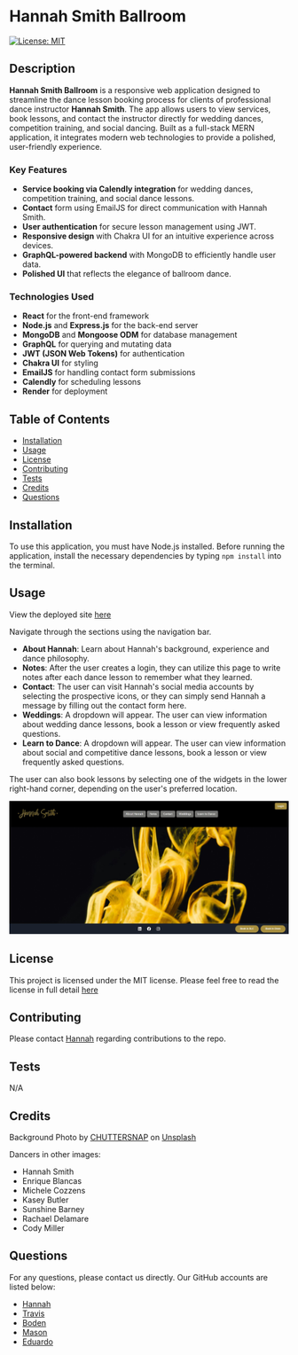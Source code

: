 # Hannah Smith Ballroom
[![License: MIT](https://img.shields.io/badge/License-MIT-yellow.svg)](https://opensource.org/licenses/MIT)

## Description
**Hannah Smith Ballroom** is a responsive web application designed to streamline the dance lesson booking process for clients of professional dance instructor **Hannah Smith**. The app allows users to view services, book lessons, and contact the instructor directly for wedding dances, competition training, and social dancing. Built as a full-stack MERN application, it integrates modern web technologies to provide a polished, user-friendly experience.

### Key Features
* **Service booking via Calendly integration** for wedding dances, competition training, and social dance lessons.
* **Contact** form using EmailJS for direct communication with Hannah Smith.
* **User authentication** for secure lesson management using JWT.
* **Responsive design** with Chakra UI for an intuitive experience across devices.
* **GraphQL-powered backend** with MongoDB to efficiently handle user data.
* **Polished UI** that reflects the elegance of ballroom dance.

### Technologies Used
* **React** for the front-end framework
* **Node.js** and **Express.js** for the back-end server
* **MongoDB** and **Mongoose ODM** for database management
* **GraphQL** for querying and mutating data
* **JWT (JSON Web Tokens)** for authentication
* **Chakra UI** for styling
* **EmailJS** for handling contact form submissions
* **Calendly** for scheduling lessons
* **Render** for deployment


## Table of Contents
* [Installation](#installation)
* [Usage](#usage)
* [License](#license)
* [Contributing](#contributing)
* [Tests](#tests)
* [Credits](#credits)
* [Questions](#questions)

## Installation
To use this application, you must have Node.js installed. Before running the application, install the necessary dependencies by typing `npm install` into the terminal.

## Usage
View the deployed site [here](https://hannah-smith-ballroom.onrender.com/)

Navigate through the sections using the navigation bar.
* **About Hannah**: Learn about Hannah's background, experience and dance philosophy.
* **Notes**: After the user creates a login, they can utilize this page to write notes after each dance lesson to remember what they learned.
* **Contact**: The user can visit Hannah's social media accounts by selecting the prospective icons, or they can simply send Hannah a message by filling out the contact form here.
* **Weddings**: A dropdown will appear. The user can view information about wedding dance lessons, book a lesson or view frequently asked questions.
* **Learn to Dance**: A dropdown will appear. The user can view information about social and competitive dance lessons, book a lesson or view frequently asked questions.

The user can also book lessons by selecting one of the widgets in the lower right-hand corner, depending on the user's preferred location.

![this image shows a snip of the deployed application, with the Hannah Smith logo in the upper left-hand corner and the nav options in the header](./client/src/assets/website-img.jpg)

## License
This project is licensed under the MIT license. Please feel free to read the license in full detail [here](https://opensource.org/license/mit)

## Contributing
Please contact [Hannah](https://github.com/hannahpsmith) regarding contributions to the repo.

## Tests
N/A

## Credits
Background Photo by <a href="https://unsplash.com/@chuttersnap?utm_content=creditCopyText&utm_medium=referral&utm_source=unsplash">CHUTTERSNAP</a> on <a href="https://unsplash.com/photos/photo-of-yellow-thread-8nMjIn195p0?utm_content=creditCopyText&utm_medium=referral&utm_source=unsplash">Unsplash</a>
  
Dancers in other images:
* Hannah Smith
* Enrique Blancas
* Michele Cozzens
* Kasey Butler
* Sunshine Barney
* Rachael Delamare
* Cody Miller


## Questions
For any questions, please contact us directly. Our GitHub accounts are listed below:

- [Hannah](https://github.com/hannahpsmith)
- [Travis](https://github.com/Travisgage)
- [Boden](https://github.com/Acid0000)
- [Mason](https://github.com/MrCows)
- [Eduardo](https://github.com/Massogon)